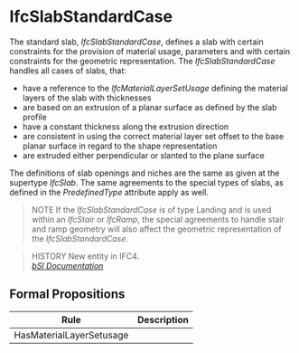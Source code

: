 IfcSlabStandardCase
===================
The standard slab, _IfcSlabStandardCase_, defines a slab with certain
constraints for the provision of material usage, parameters and with certain
constraints for the geometric representation. The _IfcSlabStandardCase_
handles all cases of slabs, that:  
  
* have a reference to the _IfcMaterialLayerSetUsage_ defining the material layers of the slab with thicknesses  
* are based on an extrusion of a planar surface as defined by the slab profile  
* have a constant thickness along the extrusion direction  
* are consistent in using the correct material layer set offset to the base planar surface in regard to the shape representation  
* are extruded either perpendicular or slanted to the plane surface  
  
The definitions of slab openings and niches are the same as given at the
supertype _IfcSlab_. The same agreements to the special types of slabs, as
defined in the _PredefinedType_ attribute apply as well.  
  
> NOTE  If the _IfcSlabStandardCase_ is of type Landing and is used within an
> _IfcStair_ or _IfcRamp_, the special agreements to handle stair and ramp
> geometry will also affect the geometric representation of the
> _IfcSlabStandardCase_.  
  
> HISTORY  New entity in IFC4.  
[ _bSI
Documentation_](https://standards.buildingsmart.org/IFC/DEV/IFC4_2/FINAL/HTML/schema/ifcsharedbldgelements/lexical/ifcslabstandardcase.htm)


Formal Propositions
-------------------
| Rule                     | Description   |
|--------------------------|---------------|
| HasMaterialLayerSetusage |               |

